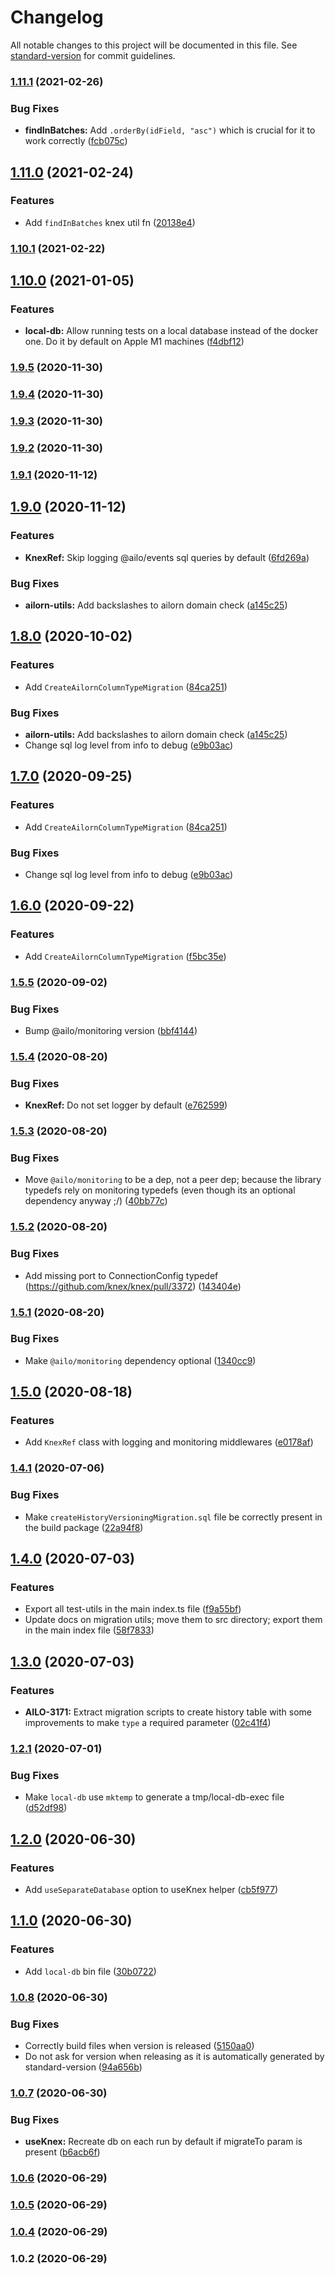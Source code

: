 # Changelog

All notable changes to this project will be documented in this file. See [standard-version](https://github.com/conventional-changelog/standard-version) for commit guidelines.

### [1.11.1](https://github.com/ailohq/knex-utils/compare/v1.11.0...v1.11.1) (2021-02-26)


### Bug Fixes

* **findInBatches:** Add `.orderBy(idField, "asc")` which is crucial for it to work correctly ([fcb075c](https://github.com/ailohq/knex-utils/commit/fcb075c90eafa1f382b7246b4a3863fadc531f83))

## [1.11.0](https://github.com/ailohq/knex-utils/compare/v1.10.0...v1.11.0) (2021-02-24)


### Features

* Add `findInBatches` knex util fn ([20138e4](https://github.com/ailohq/knex-utils/commit/20138e4bbf42e046dd46c2187456aeeee7ea2316))

### [1.10.1](https://github.com/ailohq/knex-utils/compare/v1.10.0...v1.10.1) (2021-02-22)

## [1.10.0](https://github.com/ailohq/knex-utils/compare/v1.9.5...v1.10.0) (2021-01-05)


### Features

* **local-db:** Allow running tests on a local database instead of the docker one. Do it by default on Apple M1 machines ([f4dbf12](https://github.com/ailohq/knex-utils/commit/f4dbf120f49237f90a2302517dfaaf71a8b4ae90))

### [1.9.5](https://github.com/ailohq/knex-utils/compare/v1.9.1...v1.9.5) (2020-11-30)

### [1.9.4](https://github.com/ailohq/knex-utils/compare/v1.9.3...v1.9.4) (2020-11-30)

### [1.9.3](https://github.com/ailohq/knex-utils/compare/v1.9.2...v1.9.3) (2020-11-30)

### [1.9.2](https://github.com/ailohq/knex-utils/compare/v1.9.1...v1.9.2) (2020-11-30)

### [1.9.1](https://github.com/ailohq/knex-utils/compare/v1.9.0...v1.9.1) (2020-11-12)

## [1.9.0](https://github.com/ailohq/knex-utils/compare/v1.7.0...v1.9.0) (2020-11-12)


### Features

* **KnexRef:** Skip logging @ailo/events sql queries by default ([6fd269a](https://github.com/ailohq/knex-utils/commit/6fd269a1db69804ff9ebd4638b69962024bb1b11))


### Bug Fixes

* **ailorn-utils:** Add backslashes to ailorn domain check ([a145c25](https://github.com/ailohq/knex-utils/commit/a145c254b8751b73b7283f8c4ede0af273f81669))

## [1.8.0](https://github.com/ailohq/knex-utils/compare/v1.5.5...v1.8.0) (2020-10-02)


### Features

* Add `CreateAilornColumnTypeMigration` ([84ca251](https://github.com/ailohq/knex-utils/commit/84ca2512cc1fc2c2fc1bc43d231f632ab4bfca8f))


### Bug Fixes

* **ailorn-utils:** Add backslashes to ailorn domain check ([a145c25](https://github.com/ailohq/knex-utils/commit/a145c254b8751b73b7283f8c4ede0af273f81669))
* Change sql log level from info to debug ([e9b03ac](https://github.com/ailohq/knex-utils/commit/e9b03ac7aef77ea0b0c25f63ed55d90c8ef3a20e))

## [1.7.0](https://github.com/ailohq/knex-utils/compare/v1.5.5...v1.7.0) (2020-09-25)


### Features

* Add `CreateAilornColumnTypeMigration` ([84ca251](https://github.com/ailohq/knex-utils/commit/84ca2512cc1fc2c2fc1bc43d231f632ab4bfca8f))


### Bug Fixes

* Change sql log level from info to debug ([e9b03ac](https://github.com/ailohq/knex-utils/commit/e9b03ac7aef77ea0b0c25f63ed55d90c8ef3a20e))

## [1.6.0](https://github.com/ailohq/knex-utils/compare/v1.5.5...v1.6.0) (2020-09-22)


### Features

* Add `CreateAilornColumnTypeMigration` ([f5bc35e](https://github.com/ailohq/knex-utils/commit/f5bc35ec5eec7ebccfb4df0e3cbe2e8e11294a53))

### [1.5.5](https://github.com/ailohq/knex-utils/compare/v1.5.4...v1.5.5) (2020-09-02)


### Bug Fixes

* Bump @ailo/monitoring version ([bbf4144](https://github.com/ailohq/knex-utils/commit/bbf41440b9210fae55748ff88f811c45d0ca51b6))

### [1.5.4](https://github.com/ailohq/knex-utils/compare/v1.5.3...v1.5.4) (2020-08-20)


### Bug Fixes

* **KnexRef:** Do not set logger by default ([e762599](https://github.com/ailohq/knex-utils/commit/e7625994ef6b877ff49be3c396733f7742114525))

### [1.5.3](https://github.com/ailohq/knex-utils/compare/v1.5.2...v1.5.3) (2020-08-20)


### Bug Fixes

* Move `@ailo/monitoring` to be a dep, not a peer dep; because the library typedefs rely on monitoring typedefs (even though its an optional dependency anyway ;/) ([40bb77c](https://github.com/ailohq/knex-utils/commit/40bb77cbdc76350852e9157246f78f9ca775fc37))

### [1.5.2](https://github.com/ailohq/knex-utils/compare/v1.5.1...v1.5.2) (2020-08-20)


### Bug Fixes

* Add missing port to ConnectionConfig typedef (https://github.com/knex/knex/pull/3372) ([143404e](https://github.com/ailohq/knex-utils/commit/143404e1df387adad99c8c3d043d255c5d8456f1))

### [1.5.1](https://github.com/ailohq/knex-utils/compare/v1.5.0...v1.5.1) (2020-08-20)


### Bug Fixes

* Make `@ailo/monitoring` dependency optional ([1340cc9](https://github.com/ailohq/knex-utils/commit/1340cc9192552440fc264a48e6603ab90f090940))

## [1.5.0](https://github.com/ailohq/knex-utils/compare/v1.4.1...v1.5.0) (2020-08-18)


### Features

* Add `KnexRef` class with logging and monitoring middlewares ([e0178af](https://github.com/ailohq/knex-utils/commit/e0178af89db40922c24d2b3675f11eb5395c8e1a))

### [1.4.1](https://github.com/ailohq/knex-utils/compare/v1.4.0...v1.4.1) (2020-07-06)


### Bug Fixes

* Make `createHistoryVersioningMigration.sql` file be correctly present in the build package ([22a94f8](https://github.com/ailohq/knex-utils/commit/22a94f829877118127c0723d5197347ac5280c73))

## [1.4.0](https://github.com/ailohq/knex-utils/compare/v1.3.0...v1.4.0) (2020-07-03)


### Features

* Export all test-utils in the main index.ts file ([f9a55bf](https://github.com/ailohq/knex-utils/commit/f9a55bf206f83f3504adbf97c228ee5964d5b3f7))
* Update docs on migration utils; move them to src directory; export them in the main index file ([58f7833](https://github.com/ailohq/knex-utils/commit/58f783346a50c7d44e72831bbd0c6a9e8dd135a3))

## [1.3.0](https://github.com/ailohq/ailo-knex-utils/compare/v1.2.1...v1.3.0) (2020-07-03)


### Features

* **AILO-3171:** Extract migration scripts to create history table with some improvements to make `type` a required parameter ([02c41f4](https://github.com/ailohq/ailo-knex-utils/commit/02c41f46656d94a7291f2866c7c25477b81f75e4))

### [1.2.1](https://github.com/ailohq/ailo-knex-utils/compare/v1.2.0...v1.2.1) (2020-07-01)


### Bug Fixes

* Make `local-db` use `mktemp` to generate a tmp/local-db-exec file ([d52df98](https://github.com/ailohq/ailo-knex-utils/commit/d52df981bc4675476582db34388652d075cc069e))

## [1.2.0](https://github.com/ailohq/ailo-knex-utils/compare/v1.1.0...v1.2.0) (2020-06-30)


### Features

* Add `useSeparateDatabase` option to useKnex helper ([cb5f977](https://github.com/ailohq/ailo-knex-utils/commit/cb5f977385001eca8146fa8836c0e25034d8956f))

## [1.1.0](https://github.com/ailohq/ailo-knex-utils/compare/v1.0.8...v1.1.0) (2020-06-30)


### Features

* Add `local-db` bin file ([30b0722](https://github.com/ailohq/ailo-knex-utils/commit/30b0722180c35e723d75bf8985ac5fcf0c75c710))

### [1.0.8](https://github.com/ailohq/ailo-knex-utils/compare/v1.0.7...v1.0.8) (2020-06-30)


### Bug Fixes

* Correctly build files when version is released ([5150aa0](https://github.com/ailohq/ailo-knex-utils/commit/5150aa0518893901b1b6de45b4a73009fd511d2d))
* Do not ask for version when releasing as it is automatically generated by standard-version ([94a656b](https://github.com/ailohq/ailo-knex-utils/commit/94a656bab028ab97c5dec8c64fa1b4442788dbfd))

### [1.0.7](https://github.com/ailohq/ailo-knex-utils/compare/v1.0.6...v1.0.7) (2020-06-30)

### Bug Fixes

- **useKnex:** Recreate db on each run by default if migrateTo param is present ([b6acb6f](https://github.com/ailohq/ailo-knex-utils/commit/b6acb6fab0123476f282ebe647b308cd18e7bc7b))

### [1.0.6](https://github.com/ailohq/ailo-knex-utils/compare/v1.0.5...v1.0.6) (2020-06-29)

### [1.0.5](https://github.com/ailohq/ailo-knex-utils/compare/v1.0.4...v1.0.5) (2020-06-29)

### [1.0.4](https://github.com/ailohq/ailo-knex-utils/compare/v1.0.2...v1.0.4) (2020-06-29)

### 1.0.2 (2020-06-29)
